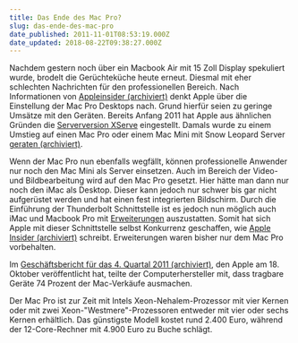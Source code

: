 ```yaml
---
title: Das Ende des Mac Pro?
slug: das-ende-des-mac-pro
date_published: 2011-11-01T08:53:19.000Z
date_updated: 2018-08-22T09:38:27.000Z
---
```


Nachdem gestern noch über ein Macbook Air mit 15 Zoll Display spekuliert wurde, brodelt die Gerüchteküche heute erneut. Diesmal mit eher schlechten Nachrichten für den professionellen Bereich. Nach Informationen von [Appleinsider (archiviert)](http://web.archive.org/web/20111101134923/http://www.appleinsider.com:80/articles/11/10/31/despite_new_cpu_options_apple_reportedly_questioning_future_of_mac_pro.html) denkt Apple über die  Einstellung der Mac Pro Desktops nach. Grund hierfür seien zu geringe Umsätze mit den Geräten. Bereits Anfang 2011 hat Apple aus ähnlichen Gründen die [Serverversion XServe](http://www.golem.de/1011/79180.html) eingestellt. Damals wurde zu einem Umstieg auf einen Mac Pro oder einem Mac Mini mit Snow Leopard Server [geraten (archiviert)](http://web.archive.org/web/20101105222306/http://images.apple.com/xserve/pdf/L422277A_Xserve_Guide.pdf).

Wenn der Mac Pro nun ebenfalls wegfällt, können professionelle Anwender nur noch den Mac Mini als Server einsetzen. Auch im Bereich der Video- und Bildbearbeitung wird auf den Mac Pro gesetzt. Hier hätte man dann nur noch den iMac als Desktop. Dieser kann jedoch nur schwer bis gar nicht aufgerüstet werden und hat einen fest integrierten Bildschirm. Durch die Einführung der Thunderbolt Schnittstelle ist es jedoch nun möglich auch iMac und Macbook Pro mit [Erweiterungen](http://www.sonnettech.com/product/thunderbolt/) auszustatten. Somit hat sich Apple mit dieser Schnittstelle selbst Konkurrenz geschaffen, wie [Apple Insider (archiviert)](http://web.archive.org/web/20111101134923/http://www.appleinsider.com:80/articles/11/10/31/despite_new_cpu_options_apple_reportedly_questioning_future_of_mac_pro.html) schreibt. Erweiterungen waren bisher nur dem Mac Pro vorbehalten.

Im [Geschäftsbericht für das 4. Quartal 2011 (archiviert)](http://web.archive.org/web/20111106073715/http://www.apple.com/quicktime/qtv/earningsq411/), den Apple am 18. Oktober veröffentlicht hat, teilte der Computerhersteller mit, dass tragbare Geräte 74 Prozent der Mac-Verkäufe ausmachen.

Der Mac Pro ist zur Zeit mit Intels Xeon-Nehalem-Prozessor mit vier Kernen oder mit zwei Xeon-"Westmere"-Prozessoren entweder mit vier oder sechs Kernen erhältlich. Das günstigste Modell kostet rund 2.400 Euro, während der 12-Core-Rechner mit 4.900 Euro zu Buche schlägt.
